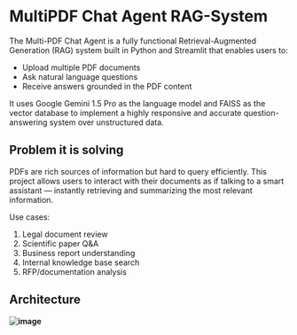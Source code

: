 # MultiPDF Chat Agent RAG-System

The Multi-PDF Chat Agent is a fully functional Retrieval-Augmented Generation (RAG) system built in Python and Streamlit that enables users to:

- Upload multiple PDF documents
- Ask natural language questions
- Receive answers grounded in the PDF content

It uses Google Gemini 1.5 Pro as the language model and FAISS as the vector database to implement a highly responsive and accurate question-answering system over unstructured data.

## Problem it is solving 
PDFs are rich sources of information but hard to query efficiently. This project allows users to interact with their documents as if talking to a smart assistant — instantly retrieving and summarizing the most relevant information.

Use cases:
1. Legal document review
2. Scientific paper Q&A
3. Business report understanding
4. Internal knowledge base search
5. RFP/documentation analysis


## Architecture
**![image](https://github.com/user-attachments/assets/e362be00-3490-4f9b-80ef-e7aaea6bffd4)**

